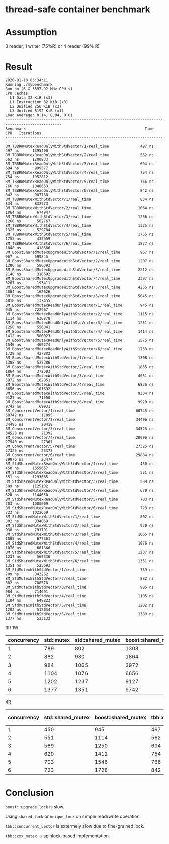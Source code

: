 thread-safe container benchmark
===============================

# Assumption

3 reader, 1 writer (75%R) or 4 reader (99% R)

# Result

```
2020-01-10 03:34:11
Running ./mybenchmark
Run on (6 X 3597.92 MHz CPU s)
CPU Caches:
  L1 Data 32 KiB (x3)
  L1 Instruction 32 KiB (x3)
  L2 Unified 256 KiB (x3)
  L3 Unified 8192 KiB (x1)
Load Average: 0.14, 0.04, 0.01
-----------------------------------------------------------------------------------------------
Benchmark                                                     Time             CPU   Iterations
-----------------------------------------------------------------------------------------------
BM_TBBRWMutexReadOnlyWithStdVector/1/real_time              497 ns          497 ns      1395400
BM_TBBRWMutexReadOnlyWithStdVector/2/real_time              562 ns          562 ns      1200833
BM_TBBRWMutexReadOnlyWithStdVector/3/real_time              694 ns          694 ns       999577
BM_TBBRWMutexReadOnlyWithStdVector/4/real_time              754 ns          754 ns      1052812
BM_TBBRWMutexReadOnlyWithStdVector/5/real_time              766 ns          766 ns      1040653
BM_TBBRWMutexReadOnlyWithStdVector/6/real_time              842 ns          842 ns       907788
BM_TBBRWMutexWithStdVector/1/real_time                      834 ns          834 ns       832973
BM_TBBRWMutexWithStdVector/2/real_time                     1064 ns         1064 ns       674947
BM_TBBRWMutexWithStdVector/3/real_time                     1266 ns         1266 ns       582767
BM_TBBRWMutexWithStdVector/4/real_time                     1325 ns         1325 ns       529704
BM_TBBRWMutexWithStdVector/5/real_time                     1755 ns         1755 ns       432959
BM_TBBRWMutexWithStdVector/6/real_time                     1877 ns         1848 ns       418686
BM_BoostSharedMutexUpgradeWithStdVector/1/real_time         967 ns          967 ns       699845
BM_BoostSharedMutexUpgradeWithStdVector/2/real_time        1207 ns         1206 ns       580093
BM_BoostSharedMutexUpgradeWithStdVector/3/real_time        2212 ns         2148 ns       310692
BM_BoostSharedMutexUpgradeWithStdVector/4/real_time        3397 ns         3267 ns       193411
BM_BoostSharedMutexUpgradeWithStdVector/5/real_time        4255 ns         4064 ns       162626
BM_BoostSharedMutexUpgradeWithStdVector/6/real_time        5045 ns         4818 ns       132455
BM_BoostSharedMutexReadOnlyWithStdVector/1/real_time        945 ns          945 ns       722967
BM_BoostSharedMutexReadOnlyWithStdVector/2/real_time       1115 ns         1114 ns       630878
BM_BoostSharedMutexReadOnlyWithStdVector/3/real_time       1251 ns         1250 ns       556841
BM_BoostSharedMutexReadOnlyWithStdVector/4/real_time       1414 ns         1412 ns       500023
BM_BoostSharedMutexReadOnlyWithStdVector/5/real_time       1575 ns         1546 ns       469274
BM_BoostSharedMutexReadOnlyWithStdVector/6/real_time       1733 ns         1728 ns       427882
BM_BoostSharedMutexWithStdVector/1/real_time               1308 ns         1308 ns       527286
BM_BoostSharedMutexWithStdVector/2/real_time               1865 ns         1864 ns       372503
BM_BoostSharedMutexWithStdVector/3/real_time               4051 ns         3972 ns       162851
BM_BoostSharedMutexWithStdVector/4/real_time               6836 ns         6656 ns       101692
BM_BoostSharedMutexWithStdVector/5/real_time               9334 ns         9127 ns        71550
BM_BoostSharedMutexWithStdVector/6/real_time               9920 ns         9742 ns        69931
BM_ConcurrentVector/1/real_time                           60743 ns        60742 ns        11095
BM_ConcurrentVector/2/real_time                           34496 ns        34495 ns        20418
BM_ConcurrentVector/3/real_time                           34523 ns        34523 ns        21392
BM_ConcurrentVector/4/real_time                           28096 ns        27940 ns        27367
BM_ConcurrentVector/5/real_time                           27325 ns        27325 ns        25378
BM_ConcurrentVector/6/real_time                           29884 ns        29876 ns        23474
BM_StdSharedMutexReadOnlyWithStdVector/1/real_time          450 ns          450 ns      1559657
BM_StdSharedMutexReadOnlyWithStdVector/2/real_time          551 ns          551 ns      1293665
BM_StdSharedMutexReadOnlyWithStdVector/3/real_time          589 ns          589 ns      1125182
BM_StdSharedMutexReadOnlyWithStdVector/4/real_time          620 ns          620 ns      1144650
BM_StdSharedMutexReadOnlyWithStdVector/5/real_time          703 ns          703 ns      1000609
BM_StdSharedMutexReadOnlyWithStdVector/6/real_time          723 ns          723 ns      1022659
BM_StdSharedMutexWithStdVector/1/real_time                  802 ns          802 ns       834069
BM_StdSharedMutexWithStdVector/2/real_time                  930 ns          930 ns       791791
BM_StdSharedMutexWithStdVector/3/real_time                 1065 ns         1065 ns       677361
BM_StdSharedMutexWithStdVector/4/real_time                 1076 ns         1076 ns       661860
BM_StdSharedMutexWithStdVector/5/real_time                 1237 ns         1237 ns       560336
BM_StdSharedMutexWithStdVector/6/real_time                 1351 ns         1351 ns       525693
BM_StdMutexWithStdVector/1/real_time                        789 ns          789 ns       843262
BM_StdMutexWithStdVector/2/real_time                        882 ns          882 ns       788578
BM_StdMutexWithStdVector/3/real_time                        985 ns          984 ns       714691
BM_StdMutexWithStdVector/4/real_time                       1105 ns         1104 ns       648823
BM_StdMutexWithStdVector/5/real_time                       1202 ns         1202 ns       512034
BM_StdMutexWithStdVector/6/real_time                       1380 ns         1377 ns       523132
```

3R 1W

| concurrency | std::mutex | std::shared_mutex | boost::shared_mutex | tbb::queuing_rw_mutex | tbb::concurrent_vector |
| ----------- | ---------- | ----------------- | ------------------- | --------------------- | ---------------------- |
|      1      |     789    |        802        |        1308         |          834          |        60742           |
|      2      |     882    |        930        |        1864         |         1064          |        34495           |
|      3      |     984    |       1065        |        3972         |         1266          |        34523           |
|      4      |    1104    |       1076        |        6656         |         1325          |        27940           |
|      5      |    1202    |       1237        |        9127         |         1755          |        27325           |
|      6      |    1377    |       1351        |        9742         |         1848          |        29876           |

4R

| concurrency | std::shared_mutex | boost::shared_mutex | tbb::queuing_rw_mutex | boost::shared_mutex (upgrade_lock) |
| ----------- | ----------------- | ------------------- | --------------------- | ---------------------------------- |
|      1      |        450        |         945         |          497          |              967                   |
|      2      |        551        |        1114         |          562          |             1206                   |
|      3      |        589        |        1250         |          694          |             2148                   |
|      4      |        620        |        1412         |          754          |             3267                   |
|      5      |        703        |        1546         |          766          |             4064                   |
|      6      |        723        |        1728         |          842          |             4818                   |

# Conclusion

`boost::upgrade_lock` is slow.

Using `shared_lock` or `unique_lock` on simple read/write operation.

`tbb::concurrent_vector` is extermely slow due to fine-grained lock.

`tbb::xxx_mutex` -> spinlock-based implementation.
